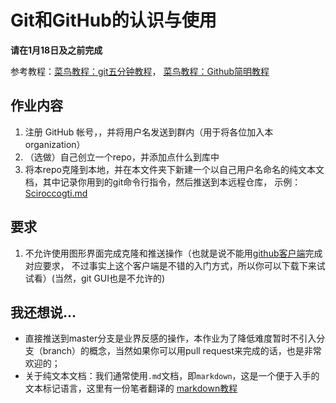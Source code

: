 # Git和GitHub的认识与使用

**请在1月18日及之前完成**

参考教程：[菜鸟教程：git五分钟教程](https://www.runoob.com/w3cnote/git-five-minutes-tutorial.html)，
[菜鸟教程：Github简明教程](https://www.runoob.com/w3cnote/git-guide.html)

## 作业内容

1. 注册 GitHub 帐号，，并将用户名发送到群内（用于将各位加入本organization）
2. （选做）自己创立一个repo，并添加点什么到库中
3. 将本repo克隆到本地，并在本文件夹下新建一个以自己用户名命名的纯文本文档，其中记录你用到的git命令行指令，然后推送到本远程仓库，
示例：[Sciroccogti.md](https://github.com/seu-labview/Vision-Course-2020/blob/master/1-github/Sciroccogti.md)

## 要求

1. 不允许使用图形界面完成克隆和推送操作（也就是说不能用[github客户端](https://desktop.github.com/)完成对应要求，
不过事实上这个客户端是不错的入门方式，所以你可以下载下来试试看）(当然，git GUI也是不允许的)

## 我还想说...

* 直接推送到master分支是业界反感的操作，本作业为了降低难度暂时不引入分支（branch）的概念，当然如果你可以用pull request来完成的话，也是非常欢迎的；
* 关于纯文本文档：我们通常使用`.md`文档，即`markdown`，这是一个便于入手的文本标记语言，这里有一份笔者翻译的
[markdown教程](https://github.com/seuite/seuite-docs/blob/master/Reference/MarkdownReference.md)

